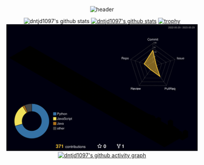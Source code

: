 <div align="center">
  
![header](https://capsule-render.vercel.app/api?type=Waving&color=858f9f&height=300&section=header&text=WooSeong%20Jung&fontSize=90&animation=fadeIn&fontColor=000000)
  
![dntjd1097's github stats](https://github-readme-stats.vercel.app/api?username=dntjd1097&show_icons=true&theme=chartreuse-dark)
[![dntjd1097's github stats](https://github-readme-stats.vercel.app/api/top-langs/?username=dntjd1097&show_icons=true&hide_border=true&title_color=004386&icon_color=004386&layout=compact&theme=chartreuse-dark)](https://github.com/dntjd1097)
[![trophy](https://github-profile-trophy.vercel.app/?username=dntjd1097&theme=flat&column=7&theme=dark)](https://github.com/dntjd1097/)
![](./profile-3d-contrib/profile-night-rainbow.svg)
[![dntjd1097's github activity graph](https://github-readme-activity-graph.vercel.app/graph?username=dntjd1097&theme=react)](https://github.com/ashutosh00710/github-readme-activity-graph)
